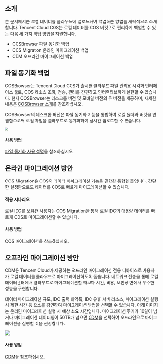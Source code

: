 ## 소개

본 문서에서는 로컬 데이터를 클라우드에 업로드하여 백업하는 방법을 개략적으로 소개합니다. Tencent Cloud COS는 로컬 데이터를 COS 버킷으로 편리하게 백업할 수 있는 다음 세 가지 백업 방법을 지원합니다.

- COSBrowser 파일 동기화 백업
- COS Migration 온라인 마이그레이션 백업
- CDM 오프라인 마이그레이션 백업

## 파일 동기화 백업

COSBrowser는 Tencent Cloud COS가 출시한 클라우드 파일 관리용 시각화 인터페이스 툴로, COS 리소스 조회, 전송, 관리를 간편하고 인터랙티브하게 실현할 수 있습니다. 현재 COSBrowser는 데스크톱 버전 및 모바일 버전의 두 버전을 제공하며, 자세한 내용은 [COSBrowser 소개](https://intl.cloud.tencent.com/document/product/436/11366)를 참조하십시오.

COSBrowser의 데스크톱 버전은 파일 동기화 기능을 통합하여 로컬 폴더와 버킷을 연결함으로써 로컬 파일을 클라우드로 동기화하여 실시간 업로드할 수 있습니다.

<img src="https://main.qcloudimg.com/raw/fc3160ec43b732936152ccf4f5f107c8.png" style="zoom:60%;" />

#### 사용 방법

[파일 동기화 사용 설명](https://intl.cloud.tencent.com/document/product/436/32565#synchronization)을 참조하십시오.

## 온라인 마이그레이션 방안

COS Migration은 COS의 데이터 마이그레이션 기능을 결합한 통합형 툴입니다. 간단한 설정만으로도 데이터를 COS로 빠르게 마이그레이션할 수 있습니다.

#### 적용 시나리오

로컬 IDC를 보유한 사용자는 COS Migration을 통해 로컬 IDC의 대용량 데이터를 빠르게 COS로 마이그레이션할 수 있습니다.

#### 사용 방법

[COS 마이그레이션](https://intl.cloud.tencent.com/document/product/436/32974#cos)을 참조하십시오.

## 오프라인 마이그레이션 방안

CDM은 Tencent Cloud가 제공하는 오프라인 마이그레이션 전용 디바이스로 사용자가 로컬 데이터를 클라우드로 마이그레이션하도록 돕습니다. 네트워크 전송을 통해 로컬 데이터센터에서 클라우드로 마이그레이션할 때보다 시간, 비용, 보안성 면에서 우수한 성능을 구현합니다.

데이터 마이그레이션 규모, IDC 출력 대역폭, IDC 유휴 서버 리소스, 마이그레이션 실행 시 제한 시간 등 요소를 감안하여 마이그레이션 방법을 선택할 수 있습니다. 아래 이미지는 온라인 마이그레이션 실행 시 예상 소요 시간입니다. 마이그레이션 주기가 10일이 넘거나 마이그레이션 데이터양이 50TB가 넘으면 [CDM](https://intl.cloud.tencent.com/document/product/436/32974#cdm)을 선택하여 오프라인으로 마이그레이션을 실행할 것을 권장합니다.

![](https://main.qcloudimg.com/raw/321d9e3f6a0a1f812da5f87792621093.png)

#### 사용 방법

[CDM](https://intl.cloud.tencent.com/document/product/436/32974#cdm)을 참조하십시오.

